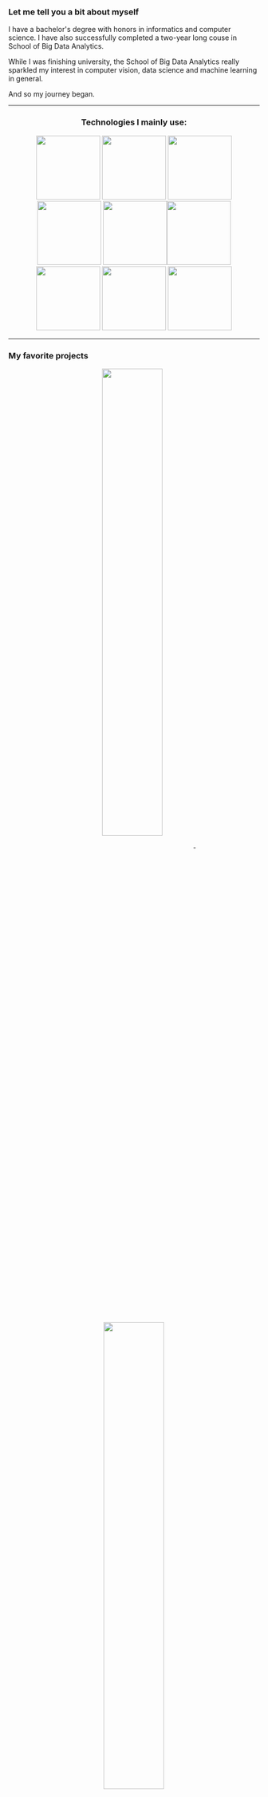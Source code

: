 ### Let me tell you a bit about myself
I have a bachelor's degree with honors in informatics and computer science. I have also successfully completed a two-year long couse in School of Big Data Analytics.

While I was finishing university, the School of Big Data Analytics really sparkled my interest in computer vision, data science and machine learning in general. 

And so my journey began.

---

<div align="center">

### Technologies I mainly use:

<div align='center'>
<a href='https://www.python.org'><img height="128" width="128" src="https://cdn.simpleicons.org/python" /></a>
<a href='https://opencv.org'><img height="128" width="128" src="https://cdn.simpleicons.org/opencv" /></a>
<a href='https://pytorch.org'><img height="128" width="128" src="https://cdn.simpleicons.org/pytorch" /></a>
</div>
<div align='center'>
<a href='https://cplusplus.com'><img height="128" width="128" src="https://cdn.simpleicons.org/c" /></a>
<a href='https://cplusplus.com'><img height="128" width="128" src="https://cdn.simpleicons.org/cplusplus" /></a><a href='https://www.tensorflow.org'><img height="128" width="128" src="https://cdn.simpleicons.org/tensorflow" /></a>
</div>
<div align='center'>
<a href='https://www.linux.org'><img height="128" width="128" src="https://cdn.simpleicons.org/linux" /></a>
<a href='https://www.docker.com'><img height="128" width="128" src="https://cdn.simpleicons.org/docker/2496ed" /></a>
<a href='https://www.gnu.org/software/bash/'><img height="128" width="128" src="https://cdn.simpleicons.org/gnubash/4eaa25" /></a>
</div>
</div>

---

### My favorite projects
<div align="center">
    <a href="https://github.com/moon-strider/clip-comparison">
        <img width='49%' align="center" src="https://github-readme-stats-wheat-mu-31.vercel.app/api/pin/?username=moon-strider&repo=clip-comparison&border_color=B371F5&bg_color=0D1117&title_color=C9D1D9&text_color=8B949E&icon_color=004AE9" />
    </a>
    <span>&nbsp;</span>
    <a href="https://github.com/moon-strider/jeeja-image-labeller">
         <img width='49%' align="center" src="https://github-readme-stats-wheat-mu-31.vercel.app/api/pin/?username=moon-strider&repo=jeeja-image-labeller&border_color=B371F5&bg_color=0D1117&title_color=C9D1D9&text_color=8B949E&icon_color=004AE9" />
    </a>

</div>
<p> </p>
<div align="center">
    <a href="https://github.com/moon-strider/pyml">
        <img width='49%' align="center" src="https://github-readme-stats-wheat-mu-31.vercel.app/api/pin/?username=moon-strider&repo=pyml&border_color=004AE9&bg_color=0D1117&title_color=C9D1D9&text_color=8B949E&icon_color=B371F5" />
    </a>
    <span>&nbsp;</span>
    <a href="https://github.com/moon-strider/recursive-sudoku">
        <img width='49%' align="center" src="https://github-readme-stats-wheat-mu-31.vercel.app/api/pin/?username=moon-strider&repo=recursive-sudoku&border_color=004AE9&bg_color=0D1117&title_color=C9D1D9&text_color=8B949E&icon_color=B371F5" />
    </a>
</div>
<p> </p>

---

### My Stats

<div align="left">
    <img width="49.5%" src="https://github-readme-stats-wheat-mu-31.vercel.app/api?username=moon-strider&show_icons=true&hide_border=true&bg_color=ffffff00&title_color=B371F5&text_color=C9D1D9&icon_color=004AE9" />
    <img width="49.5%" src="https://github-readme-streak-stats.herokuapp.com/?user=moon-strider&hide_border=true&background=ffffff00&ring=004AE9&fire=B371F5&currStreakNum=B371F5&currStreakLabel=B371F5&sideNums=004AE9&sideLabels=C9D1D9&dates=8B949E" />
  </a>
</div>

[![moon-strider's Activity Graph](https://github-readme-activity-graph.vercel.app/graph?username=moon-strider&custom_title=moon-strider%20's%20Contribution%20Graph&bg_color=ffffff00&hide_border=true&line=004AE9&point=B371F5&title_color=B371F5&color=C9D1D9)](https://github.com/moon-strider/github-readme-activity-graph)
<br>

---

### Contacts

<div align="center">
    <a href="https://t.me/thebringer">
        <img src="https://img.shields.io/badge/Telegram-%40thebringer-informational">
    </a>
    <a href="mailto:iamthekidyoudoknowwhatimean@gmail.com">
        <img src="https://img.shields.io/badge/Gmail-iamthekidyoudoknowwhatimean%40gmail.com-red">
    </a>
</div>
<br>
<div align="center">
</div>
